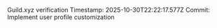 Guild.xyz verification
Timestamp: 2025-10-30T22:22:17.577Z
Commit: Implement user profile customization